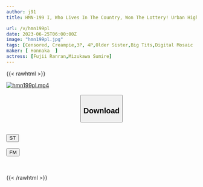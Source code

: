 ```yaml
---
author: j91
title: HMN-199 I, Who Lives In The Country, Won The Lottery! Urban Highest Grade Gorgeous Older Sister Chartered Harlem Creampie Reverse 3P ~ 10 Million Yen Night ~ Mizukawa Violet An Mitsumi

url: /v/hmn199pl
date: 2023-06-25T06:00:00Z
image: "hmn199pl.jpg"
tags: [Censored, Creampie,3P, 4P,Older Sister,Big Tits,Digital Mosaic	]
maker: [ Honnaka  ]
actress: [Fujii Ranran,Mizukawa Sumire]
---
```



{{< rawhtml >}}

<div class="video" data-videoid="BX882RgMRWty44r">
    <a href="javascript:;">
        <img src="/v/hmn199pl/hmn199pl.jpg" width="WIDTH" height="HEIGHT" alt="hmn199pl.mp4" loading="lazy">
    </a>
</div>

<script type="text/javascript" src="https://j91.asia/asset/on-demand-st.js"></script>

<br>
  <link rel="stylesheet" href="https://j91.asia/asset/bs5.css">
  
  <center>
  <button class="btn btn-primary" type="button" data-bs-toggle="collapse" data-bs-target=".multi-collapse" aria-expanded="false" aria-controls="multiCollapseExample1 multiCollapseExample2"><h2>Download</h2></button></center>
</p>
<div class="row">
  <div class="col">
    <div class="collapse multi-collapse" id="multiCollapseExample1">
      <div class="card card-body">
	      	      <br>
<div class="buttons">  
<a href="https://streamtape.to/v/BX882RgMRWty44r" target="_blank"><button class="btn-hover color-3"><i class="fa fa-download"></i> ST</button></a></div>
    </div>
  </div>
</div>
  <div class="col">
    <div class="collapse multi-collapse" id="multiCollapseExample2">
      <div class="card card-body">
	      <br>
<div class="buttons">
    <a href="https://filemoon.sx/d/0akbkq931ncu" target="_blank"><button class="btn-hover color-8"><i class="fa fa-download"></i> FM</button></a></div>
<br><br>
      </div>
    </div>
  </div>
</div>

{{< /rawhtml >}}